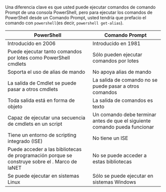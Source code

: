 Una diferencia clave es que usted puede ejecutar comandos de comando Prompt de una consola PowerShell, pero para ejecutar los comandos de PowerShell desde un Comando Prompt, usted tendría que prefacio el comando con `powershell`(es decir, `powershell get-alias`).


|PowerShell|Comando Prompt|
|---|---|
|Introducido en 2006|Introducido en 1981|
|Puede ejecutar tanto comandos por lotes como PowerShell cmdlets|Sólo pueden ejecutar comandos por lotes|
|Soporta el uso de alias de mando|No apoya alias de mando|
|La salida de Cmdlet se puede pasar a otros cmdlets|La salida de comando no se puede pasar a otros comandos|
|Toda salida está en forma de objeto|La salida de comandos es texto|
|Capaz de ejecutar una secuencia de cmdlets en un script|Un comando debe terminar antes de que el siguiente comando pueda funcionar|
|Tiene un entorno de scripting integrado (ISE)|No tiene un ISE|
|Puede acceder a las bibliotecas de programación porque se construye sobre el . Marco de laNET|No se puede acceder a estas bibliotecas|
|Se puede ejecutar en sistemas Linux|Sólo se puede ejecutar en sistemas Windows|

